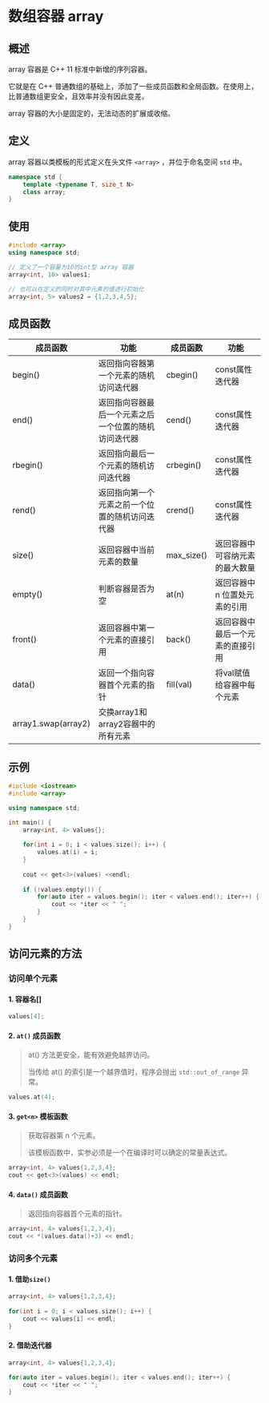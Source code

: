 # 数组容器 array

## 概述

array 容器是 C++ 11 标准中新增的序列容器。

它就是在 C++ 普通数组的基础上，添加了一些成员函数和全局函数。在使用上，比普通数组更安全，且效率并没有因此变差。

array 容器的大小是固定的，无法动态的扩展或收缩。



## 定义

array 容器以类模板的形式定义在头文件 `<array>` ，并位于命名空间 `std` 中。

```c++
namespace std {
    template <typename T, size_t N>
    class array;
}
```



## 使用

```c++
#include <array>
using namespace std;

// 定义了一个容量为10的int型 array 容器
array<int, 10> values1;

// 也可以在定义的同时对其中元素的值进行初始化
array<int, 5> values2 = {1,2,3,4,5};
```



## 成员函数

| 成员函数            | 功能                                                 | 成员函数   | 功能                             |
| ------------------- | ---------------------------------------------------- | ---------- | -------------------------------- |
| begin()             | 返回指向容器第一个元素的随机访问迭代器               | cbegin()   | const属性迭代器                  |
| end()               | 返回指向容器最后一个元素之后一个位置的随机访问迭代器 | cend()     | const属性迭代器                  |
| rbegin()            | 返回指向最后一个元素的随机访问迭代器                 | crbegin()  | const属性迭代器                  |
| rend()              | 返回指向第一个元素之前一个位置的随机访问迭代器       | crend()    | const属性迭代器                  |
| size()              | 返回容器中当前元素的数量                             | max_size() | 返回容器中可容纳元素的最大数量   |
| empty()             | 判断容器是否为空                                     | at(n)      | 返回容器中 n 位置处元素的引用    |
| front()             | 返回容器中第一个元素的直接引用                       | back()     | 返回容器中最后一个元素的直接引用 |
| data()              | 返回一个指向容器首个元素的指针                       | fill(val)  | 将val赋值给容器中每个元素        |
| array1.swap(array2) | 交换array1和array2容器中的所有元素                   |            |                                  |



## 示例

```c++
#include <iostream>
#include <array>

using namespace std;

int main() {
    array<int, 4> values{};
    
    for(int i = 0; i < values.size(); i++) {
        values.at(i) = i;
    }
    
    cout << get<3>(values) <<endl;
    
    if (!values.empty()) {
        for(auto iter = values.begin(); iter < values.end(); iter++) {
            cout << *iter << " ";
        }
    }
}
```



## 访问元素的方法

### 访问单个元素

#### 1. 容器名[]

```c++
values[4];
```



#### 2. `at()` 成员函数

> at() 方法更安全，能有效避免越界访问。
>
> 当传给 at() 的索引是一个越界值时，程序会抛出 `std::out_of_range` 异常。

```c++
values.at(4);
```



#### 3. `get<n>` 模板函数

> 获取容器第 n 个元素。
>
> 该模板函数中，实参必须是一个在编译时可以确定的常量表达式。

```c++
array<int, 4> values{1,2,3,4};
cout << get<3>(values) << endl;
```



#### 4. `data()` 成员函数

> 返回指向容器首个元素的指针。

```c++
array<int, 4> values{1,2,3,4};
cout << *(values.data()+3) << endl;
```



### 访问多个元素

#### 1. 借助`size()`

```c++
array<int, 4> values{1,2,3,4};
    
for(int i = 0; i < values.size(); i++) {
    cout << values[i] << endl;
}
```



#### 2. 借助迭代器

```c++
array<int, 4> values{1,2,3,4};

for(auto iter = values.begin(); iter < values.end(); iter++) {
    cout << *iter << " ";
}
```

